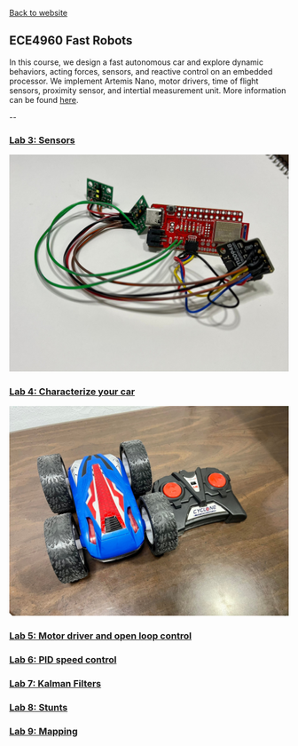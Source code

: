 <!-- ---
layout: default
--- -->

[Back to website](https://minjk121.github.io/) 

## ECE4960 Fast Robots

In this course, we design a fast autonomous car and explore dynamic behaviors, acting forces, sensors, and reactive control on an embedded processor. We implement Artemis Nano, motor drivers, time of flight sensors, proximity sensor, and intertial measurement unit. More information can be found [here](https://cei-lab.github.io/ECE4960-2022/).

--
### [Lab 3: Sensors](labs/lab3.html)
![lab3 picture](img/soldered_parts.jpg)
### [Lab 4: Characterize your car](labs/lab4.html)
![lab4 picture](img/cyclone_car.jpg)
### [Lab 5: Motor driver and open loop control](labs/lab5.html)
### [Lab 6: PID speed control](labs/lab6.html)
### [Lab 7: Kalman Filters](labs/lab7.html)
### [Lab 8: Stunts](labs/lab8.html)
### [Lab 9: Mapping](labs/lab9.html)
<!-- --
Markdown is a lightweight and easy-to-use syntax for styling your writing. It includes conventions for

```markdown
Syntax highlighted code block

# Header 1
## Header 2
### Header 3

- Bulleted
- List

1. Numbered
2. List

**Bold** and _Italic_ and `Code` text

[Link](url) and ![Image](src)
```

For more details see [Basic writing and formatting syntax](https://docs.github.com/en/github/writing-on-github/getting-started-with-writing-and-formatting-on-github/basic-writing-and-formatting-syntax).

### Jekyll Themes

Your Pages site will use the layout and styles from the Jekyll theme you have selected in your [repository settings](https://github.com/Minjk121/ECE4960/settings/pages). The name of this theme is saved in the Jekyll `_config.yml` configuration file.

### Support or Contact

Having trouble with Pages? Check out our [documentation](https://docs.github.com/categories/github-pages-basics/) or [contact support](https://support.github.com/contact) and we’ll help you sort it out. -->
